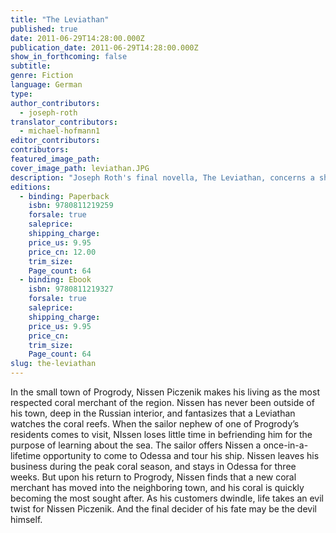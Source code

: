 ```yaml
---
title: "The Leviathan"
published: true
date: 2011-06-29T14:28:00.000Z
publication_date: 2011-06-29T14:28:00.000Z
show_in_forthcoming: false
subtitle:
genre: Fiction
language: German
type:
author_contributors:
  - joseph-roth
translator_contributors:
  - michael-hofmann1
editor_contributors:
contributors:
featured_image_path:
cover_image_path: leviathan.JPG
description: "Joseph Roth's final novella, The Leviathan, concerns a shtetl's finest coral merchant and how his dream of seeing the sea for the first time materializes at a terrible cost. "
editions:
  - binding: Paperback
    isbn: 9780811219259
    forsale: true
    saleprice:
    shipping_charge:
    price_us: 9.95
    price_cn: 12.00
    trim_size:
    Page_count: 64
  - binding: Ebook
    isbn: 9780811219327
    forsale: true
    saleprice:
    shipping_charge:
    price_us: 9.95
    price_cn:
    trim_size:
    Page_count: 64
slug: the-leviathan
---
```


In the small town of Progrody, Nissen Piczenik makes his living as the most respected coral merchant of the region. Nissen has never been outside of his town, deep in the Russian interior, and fantasizes that a Leviathan watches the coral reefs. When the sailor nephew of one of Progrody’s residents comes to visit, NIssen loses little time in befriending him for the purpose of learning about the sea. The sailor offers Nissen a once-in-a-lifetime opportunity to come to Odessa and tour his ship. Nissen leaves his business during the peak coral season, and stays in Odessa for three weeks. But upon his return to Progrody, Nissen finds that a new coral merchant has moved into the neighboring town, and his coral is quickly becoming the most sought after. As his customers dwindle, life takes an evil twist for Nissen Piczenik. And the final decider of his fate may be the devil himself.


